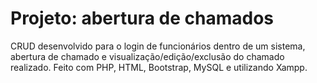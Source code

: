 # Projeto: abertura de chamados
CRUD desenvolvido para o login de funcionários dentro de um sistema, abertura de chamado e visualização/edição/exclusão do chamado realizado. Feito com PHP, HTML, Bootstrap, MySQL e utilizando Xampp.
